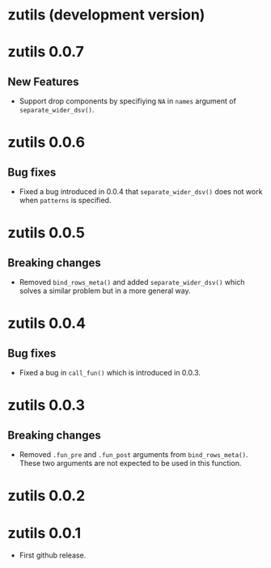 # zutils (development version)

# zutils 0.0.7

## New Features

* Support drop components by specifiying `NA` in `names` argument of `separate_wider_dsv()`.

# zutils 0.0.6

## Bug fixes

* Fixed a bug introduced in 0.0.4 that `separate_wider_dsv()` does not work when `patterns` is specified.

# zutils 0.0.5

## Breaking changes

* Removed `bind_rows_meta()` and added `separate_wider_dsv()` which solves a similar problem but in a more general way.

# zutils 0.0.4

## Bug fixes

* Fixed a bug in `call_fun()` which is introduced in 0.0.3.

# zutils 0.0.3

## Breaking changes

* Removed `.fun_pre` and `.fun_post` arguments from `bind_rows_meta()`. These two arguments are not expected to be used in this function.

# zutils 0.0.2

# zutils 0.0.1

* First github release.
